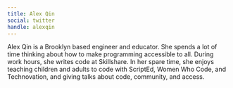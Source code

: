 ```yaml
---
title: Alex Qin
social: twitter
handle: alexqin
---
```


Alex Qin is a Brooklyn based engineer and educator. She spends a lot of time thinking about how to make programming accessible to all. During work hours, she writes code at Skillshare. In her spare time, she enjoys  teaching children and adults to code with ScriptEd, Women Who Code, and Technovation, and giving talks about code, community, and access.